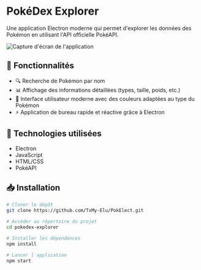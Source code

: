 # PokéDex Explorer

Une application Electron moderne qui permet d'explorer les données des Pokémon en utilisant l'API officielle PokéAPI.

![Capture d'écran de l'application](https://raw.githubusercontent.com/PokeAPI/sprites/master/sprites/pokemon/25.png)

## 🌟 Fonctionnalités

- 🔍 Recherche de Pokémon par nom
- 📊 Affichage des informations détaillées (types, taille, poids, etc.)
- 🎨 Interface utilisateur moderne avec des couleurs adaptées au type du Pokémon
- ⚡ Application de bureau rapide et réactive grâce à Electron

## 🚀 Technologies utilisées

- Electron
- JavaScript
- HTML/CSS
- PokéAPI

## 📥 Installation

```bash
# Cloner le dépôt
git clone https://github.com/TxMy-Elu/PokElect.git

# Accéder au répertoire du projet
cd pokedex-explorer

# Installer les dépendances
npm install

# Lancer l'application
npm start